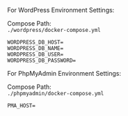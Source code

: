 For WordPress Environment Settings: 

Compose Path:  
`./wordpress/docker-compose.yml`

`WORDPRESS_DB_HOST=`  
`WORDPRESS_DB_NAME=`  
`WORDPRESS_DB_USER=`  
`WORDPRESS_DB_PASSWORD=`

For PhpMyAdmin Environment Settings:

Compose Path:  
`./phpmyadmin/docker-compose.yml`

`PMA_HOST=`  